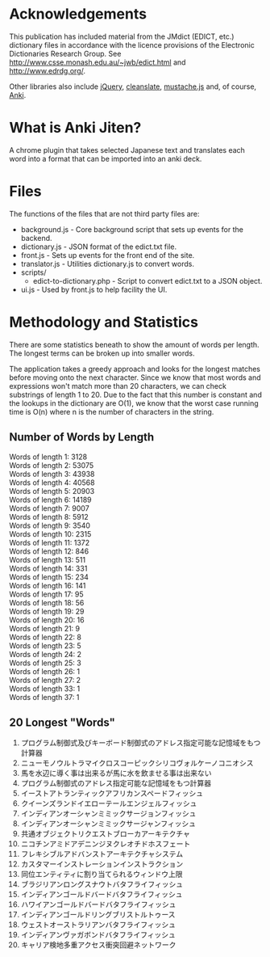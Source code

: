 # Acknowledgements

This publication has included material from the JMdict (EDICT, etc.) dictionary files in accordance with the licence provisions of the Electronic Dictionaries Research Group. See http://www.csse.monash.edu.au/~jwb/edict.html and http://www.edrdg.org/.

Other libraries also include [jQuery](http://jquery.com/), [cleanslate](https://github.com/premasagar/cleanslate), [mustache.js](http://mustache.github.io/) and, of course, [Anki](http://ankisrs.net/).

# What is Anki Jiten?

A chrome plugin that takes selected Japanese text and translates each word into a format that can be imported into an anki deck.

# Files

The functions of the files that are not third party files are:

* background.js - Core background script that sets up events for the backend.
* dictionary.js - JSON format of the edict.txt file.
* front.js - Sets up events for the front end of the site.
* translator.js - Utilities dictionary.js to convert words.
* scripts/
  * edict-to-dictionary.php - Script to convert edict.txt to a JSON object.
* ui.js - Used by front.js to help facility the UI.

# Methodology and Statistics

There are some statistics beneath to show the amount of words per length. The longest terms can be broken up into smaller words.

The application takes a greedy approach and looks for the longest matches before moving onto the next character. Since we know that most words and expressions won't match more than 20 characters, we can check substrings of length 1 to 20. Due to the fact that this number is constant and the lookups in the dictionary are O(1), we know that the worst case running time is O(n) where n is the number of characters in the string.

## Number of Words by Length

Words of length 1: 3128  
Words of length 2: 53075  
Words of length 3: 43938  
Words of length 4: 40568  
Words of length 5: 20903  
Words of length 6: 14189  
Words of length 7: 9007  
Words of length 8: 5912  
Words of length 9: 3540  
Words of length 10: 2315  
Words of length 11: 1372  
Words of length 12: 846  
Words of length 13: 511  
Words of length 14: 331  
Words of length 15: 234  
Words of length 16: 141  
Words of length 17: 95  
Words of length 18: 56  
Words of length 19: 29  
Words of length 20: 16  
Words of length 21: 9  
Words of length 22: 8  
Words of length 23: 5  
Words of length 24: 2  
Words of length 25: 3  
Words of length 26: 1  
Words of length 27: 2  
Words of length 33: 1  
Words of length 37: 1  

## 20 Longest "Words"

1. プログラム制御式及びキーボード制御式のアドレス指定可能な記憶域をもつ計算器
2. ニューモノウルトラマイクロスコーピックシリコヴォルケーノコニオシス
3. 馬を水辺に導く事は出来るが馬に水を飲ませる事は出来ない
4. プログラム制御式のアドレス指定可能な記憶域をもつ計算器
5. イーストアトランティックアフリカンスペードフィッシュ
6. クイーンズランドイエローテールエンジェルフィッシュ
7. インディアンオーシャンミミックサージョンフィッシュ
8. インディアンオーシャンミミックサージャンフィッシュ
9.  共通オブジェクトリクエストブローカアーキテクチャ
10. ニコチンアミドアデニンジヌクレオチドホスフェート
11. フレキシブルアドバンストアーキテクチャシステム
12. カスタマーインストレーションインストラクション
13. 同位エンティティに割り当てられるウィンドウ上限
14. ブラジリアンロングスナウトバタフライフィッシュ
15. インディアンゴールドバードバタフライフィッシュ
16. ハワイアンゴールドバードバタフライフィッシュ
17. インディアンゴールドリングブリストルトゥース
18. ウェストオーストラリアンバタフライフィッシュ
19. インディアンヴァガボンドバタフライフィッシュ
20. キャリア検地多重アクセス衝突回避ネットワーク